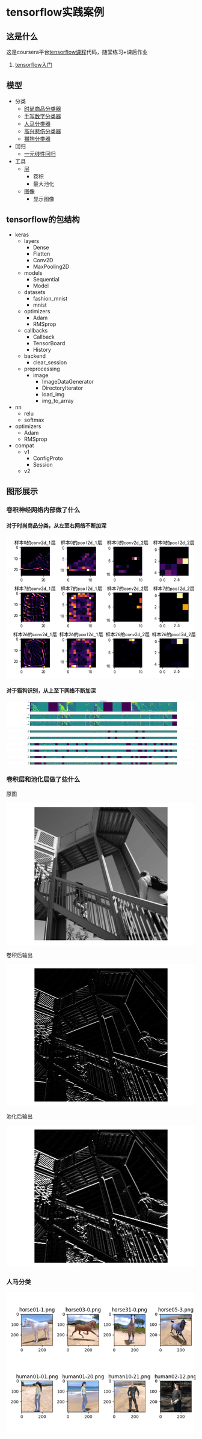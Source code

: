 <h1>tensorflow实践案例</h1>
<h2>这是什么</h2>
这是coursera平台<a href="https://www.coursera.org/professional-certificates/tensorflow-in-practice" target="_blank">tensorflow课程</a>代码，随堂练习+课后作业
<ol>
    <li><a href="https://www.coursera.org/learn/introduction-tensorflow" target="_blank">tensorflow入门</a></li>
</ol>
<h2>模型</h2>
<ul>
    <li>分类
        <ul>
            <li><a href="./classifier/FashionClassifier.py" target="_blank">时尚商品分类器</a></li>
            <li><a href="./classifier/HandwritingClassifier.py" target="_blank">手写数字分类器</a></li>
            <li><a href="./classifier/HorseHumanClassifier.py" target="_blank">人马分类器</a></li>
            <li><a href="./classifier/HappySadClassifier.py" target="_blank">高兴悲伤分类器</a></li>
            <li><a href="./classifier/CatDogClassifier.py" target="_blank">猫狗分类器</a></li>
        </ul>
    </li>
    <li>回归
        <ul>
            <li><a href="./regressor/LinearRegressor.py" target="_blank">一元线性回归</a></li>
        </ul>
    </li>
    <li>工具
        <ul>
            <li><a href="./utils/layers.py" target="_blank">层</a>
                <ul>
                    <li>卷积</li>
                    <li>最大池化</li>
                </ul>
            </li>
            <li><a href="./utils/images.py" target="_blank">图像</a>
                <ul>
                    <li>显示图像</li>
                </ul>
            </li>
        </ul>
    </li>
</ul>
<h2>tensorflow的包结构</h2>
<ul>
    <li>keras
        <ul>
            <li>layers
                <ul>
                    <li>Dense</li>
                    <li>Flatten</li>
                    <li>Conv2D</li>
                    <li>MaxPooling2D</li>
                </ul>
            </li>
            <li>models
                <ul>
                    <li>Sequential</li>
                    <li>Model</li>
                </ul>
            </li>
            <li>datasets
                <ul>
                    <li>fashion_mnist</li>
                    <li>mnist</li>
                </ul>
            </li>
            <li>optimizers
                <ul>
                    <li>Adam</li>
                    <li>RMSprop</li>
                </ul>
            </li>
            <li>callbacks
                <ul>
                    <li>Callback</li>
                    <li>TensorBoard</li>
                    <li>History</li>
                </ul>
            </li>
            <li>backend
                <ul>
                    <li>clear_session</li>
                </ul>
            </li>
            <li>preprocessing
                <ul>
                    <li>image
                        <ul>
                            <li>ImageDataGenerator</li>
                            <li>DirectoryIterator</li>
                            <li>load_img</li>
                            <li>img_to_array</li>
                        </ul>
                    </li>
                </ul>
            </li>
        </ul>
    </li>
    <li>nn
        <ul>
            <li>relu</li>
            <li>softmax</li>
        </ul>
    </li>
    <li>optimizers
        <ul>
            <li>Adam</li>
            <li>RMSprop</li>
        </ul>
    </li>
    <li>compat
        <ul>
            <li>v1
                <ul>
                    <li>ConfigProto</li>
                    <li>Session</li>
                </ul>
            </li>
            <li>v2
            </li>
        </ul>
    </li>
</ul>
<h2>图形展示</h2>
<h3>卷积神经网络内部做了什么</h3>
<h4>对于时尚商品分类，从左至右网络不断加深</h4>
<img src="./imgs/inner_weights.png" alt="内部识别结果">
<h4>对于猫狗识别，从上至下网络不断加深</h4>
<img src="./imgs/conv2d_1.jpg" alt="第一层卷积"><br />
<img src="./imgs/pool2d_1.jpg" alt="第一层池化"><br />
<img src="./imgs/conv2d_2.jpg" alt="第二层卷积"><br />
<img src="./imgs/pool2d_2.jpg" alt="第二层池化"><br />
<img src="./imgs/conv2d_3.jpg" alt="第三层卷积"><br />
<img src="./imgs/pool2d_3.jpg" alt="第三层池化"><br />
<img src="./imgs/conv2d_4.jpg" alt="第四层卷积"><br />
<img src="./imgs/pool2d_4.jpg" alt="第四层池化"><br />
<img src="./imgs/conv2d_5.jpg" alt="第五层卷积"><br />
<h3>卷积层和池化层做了些什么</h3>
<p>原图</p>
<img src="./imgs/origin.png" alt="原图" />
<p>卷积后输出</p>
<img src="./imgs/conv.png" alt="卷积后输出" />
<p>池化后输出</p>
<img src="./imgs/max_pool.png" alt="最大池化后输出" />
<h3>人马分类</h3>
<img src="./imgs/人马图片.png" alt="人马图片" />


